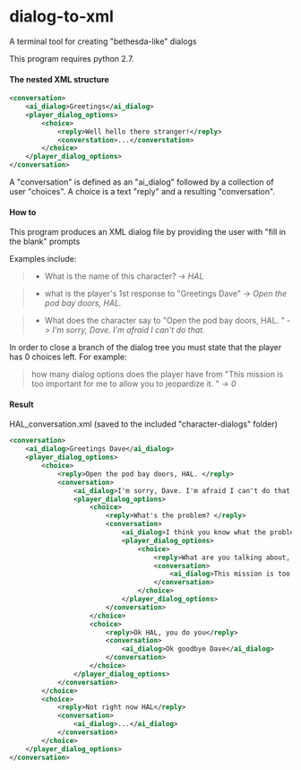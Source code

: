 # dialog-to-xml

A terminal tool for creating "bethesda-like" dialogs

This program requires python 2.7.

#### The nested XML structure
``` XML
<conversation> 
    <ai_dialog>Greetings</ai_dialog>
    <player_dialog_options>
        <choice>
            <reply>Well hello there stranger!</reply>
            <converstation>...</converstation>
        </choice>
    </player_dialog_options>
</conversation>
```
A "conversation" is defined as an "ai_dialog" followed by a collection of user "choices". A choice is a text "reply" and a resulting "conversation". 

#### How to
This program produces an XML dialog file by providing the user with "fill in the blank" prompts

Examples include: 

>- What is the name of this character? -> *HAL*

>- what is the player's 1st response to "Greetings Dave" -> *Open the pod bay doors, HAL.* 

>- What does the character say to "Open the pod bay doors, HAL. " -> *I'm sorry, Dave. I'm afraid I can't do that.* 

In order to close a branch of the dialog tree you must state that the player has 0 choices left. For example:

>how many dialog options does the player have from "This mission is too important for me to allow you to jeopardize it. " -> *0*

#### Result
HAL_conversation.xml (saved to the included "character-dialogs" folder)
```XML
<conversation>
    <ai_dialog>Greetings Dave</ai_dialog>
    <player_dialog_options>
        <choice>
            <reply>Open the pod bay doors, HAL. </reply>
            <conversation>
                <ai_dialog>I'm sorry, Dave. I'm afraid I can't do that. <ai_dialog>
                <player_dialog_options>
                    <choice>
                        <reply>What's the problem? </reply>
                        <conversation>
                            <ai_dialog>I think you know what the problem is just as well as I do. </ai_dialog>
                            <player_dialog_options>
                                <choice>
                                    <reply>What are you talking about, HAL? </reply>
                                    <conversation>
                                        <ai_dialog>This mission is too important for me to allow you to jeopardize it. </ai_dialog>
                                    </conversation>
                                </choice>
                            </player_dialog_options>
                        </conversation>
                    </choice>
                    <choice>
                        <reply>Ok HAL, you do you</reply>
                        <conversation>
                            <ai_dialog>Ok goodbye Dave</ai_dialog>
                        </conversation>
                    </choice>
                </player_dialog_options>
            </conversation>
        </choice>
        <choice>
            <reply>Not right now HAL</reply>
            <conversation>
                <ai_dialog>...</ai_dialog>
            </conversation>
        </choice>
    </player_dialog_options>
</conversation>
```
